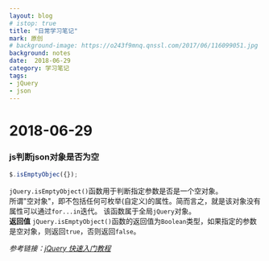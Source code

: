 ```yaml
---
layout: blog
# istop: true
title: "日常学习笔记"
mark: 原创
# background-image: https://o243f9mnq.qnssl.com/2017/06/116099051.jpg
background: notes
date:  2018-06-29
category: 学习笔记
tags:
- jQuery
- json
---
```


# 2018-06-29
### js判断json对象是否为空
```js
$.isEmptyObjec({});
```
`jQuery.isEmptyObject()`函数用于判断指定参数是否是一个空对象。  
所谓"空对象"，即不包括任何可枚举(自定义)的属性。简而言之，就是该对象没有属性可以通过`for...in`迭代。
该函数属于全局`jQuery`对象。  
__返回值__
`jQuery.isEmptyObject()`函数的返回值为`Boolean`类型，如果指定的参数是空对象，则返回`true`，否则返回`false`。 
 
_参考链接：[jQuery 快速入门教程](http://www.365mini.com/page/jquery-quickstart.htm)_

